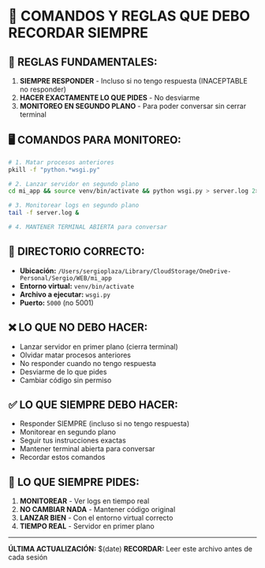 # 🚨 COMANDOS Y REGLAS QUE DEBO RECORDAR SIEMPRE

## 🚨 REGLAS FUNDAMENTALES:
1. **SIEMPRE RESPONDER** - Incluso si no tengo respuesta (INACEPTABLE no responder)
2. **HACER EXACTAMENTE LO QUE PIDES** - No desviarme
3. **MONITOREO EN SEGUNDO PLANO** - Para poder conversar sin cerrar terminal

## 🖥️ COMANDOS PARA MONITOREO:
```bash
# 1. Matar procesos anteriores
pkill -f "python.*wsgi.py"

# 2. Lanzar servidor en segundo plano
cd mi_app && source venv/bin/activate && python wsgi.py > server.log 2>&1 &

# 3. Monitorear logs en segundo plano
tail -f server.log &

# 4. MANTENER TERMINAL ABIERTA para conversar
```

## 📍 DIRECTORIO CORRECTO:
- **Ubicación:** `/Users/sergioplaza/Library/CloudStorage/OneDrive-Personal/Sergio/WEB/mi_app`
- **Entorno virtual:** `venv/bin/activate`
- **Archivo a ejecutar:** `wsgi.py`
- **Puerto:** `5000` (no 5001)

## ❌ LO QUE NO DEBO HACER:
- Lanzar servidor en primer plano (cierra terminal)
- Olvidar matar procesos anteriores
- No responder cuando no tengo respuesta
- Desviarme de lo que pides
- Cambiar código sin permiso

## ✅ LO QUE SIEMPRE DEBO HACER:
- Responder SIEMPRE (incluso si no tengo respuesta)
- Monitorear en segundo plano
- Seguir tus instrucciones exactas
- Mantener terminal abierta para conversar
- Recordar estos comandos

## 🎯 LO QUE SIEMPRE PIDES:
1. **MONITOREAR** - Ver logs en tiempo real
2. **NO CAMBIAR NADA** - Mantener código original
3. **LANZAR BIEN** - Con el entorno virtual correcto
4. **TIEMPO REAL** - Servidor en primer plano

---
**ÚLTIMA ACTUALIZACIÓN:** $(date)
**RECORDAR:** Leer este archivo antes de cada sesión 